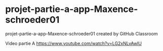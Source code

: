 # projet-partie-a-app-Maxence-schroeder01
projet-partie-a-app-Maxence-schroeder01 created by GitHub Classroom


Video partie A 
https://www.youtube.com/watch?v=LG2xNLvAwIU
